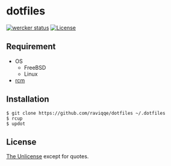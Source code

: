 # dotfiles

[![wercker status](https://app.wercker.com/status/b0faae9ab84286103ebbd0696aaaccd2/s/master "wercker status")](https://app.wercker.com/project/byKey/b0faae9ab84286103ebbd0696aaaccd2)
[![License](https://img.shields.io/badge/license-unlicense-lightgray.svg)](https://unlicense.org)

## Requirement

- OS
  - FreeBSD
  - Linux
- [rcm](https://github.com/thoughtbot/rcm)


## Installation

```
$ git clone https://github.com/raviqqe/dotfiles ~/.dotfiles
$ rcup
$ updot
```


## License

[The Unlicense](https://unlicense.org) except for quotes.
